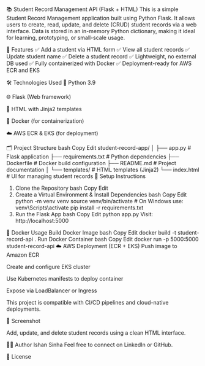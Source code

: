 📚 Student Record Management API (Flask + HTML)
This is a simple Student Record Management application built using Python Flask. It allows users to create, read, update, and delete (CRUD) student records via a web interface. Data is stored in an in-memory Python dictionary, making it ideal for learning, prototyping, or small-scale usage.

🚀 Features
✅ Add a student via HTML form
✅ View all student records
✅ Update student name
✅ Delete a student record
✅ Lightweight, no external DB used
✅ Fully containerized with Docker
✅ Deployment-ready for AWS ECR and EKS

🛠 Technologies Used
🐍 Python 3.9

🌐 Flask (Web framework)

🧾 HTML with Jinja2 templates

🐳 Docker (for containerization)

☁️ AWS ECR & EKS (for deployment)

🗂 Project Structure
bash
Copy
Edit
student-record-app/
│
├── app.py                  # Flask application
├── requirements.txt        # Python dependencies
├── Dockerfile              # Docker build configuration
├── README.md               # Project documentation
│
└── templates/              # HTML templates (Jinja2)
    └── index.html          # UI for managing student records
🔧 Setup Instructions
1. Clone the Repository
bash
Copy
Edit
2. Create a Virtual Environment & Install Dependencies
bash
Copy
Edit
python -m venv venv
source venv/bin/activate  # On Windows use: venv\Scripts\activate
pip install -r requirements.txt
3. Run the Flask App
bash
Copy
Edit
python app.py
Visit: http://localhost:5000

🐳 Docker Usage
Build Docker Image
bash
Copy
Edit
docker build -t student-record-api .
Run Docker Container
bash
Copy
Edit
docker run -p 5000:5000 student-record-api
☁️ AWS Deployment (ECR + EKS)
Push image to Amazon ECR

Create and configure EKS cluster

Use Kubernetes manifests to deploy container

Expose via LoadBalancer or Ingress

This project is compatible with CI/CD pipelines and cloud-native deployments.

📸 Screenshot

Add, update, and delete student records using a clean HTML interface.

🙋‍♂️ Author
Ishan Sinha
Feel free to connect on LinkedIn or GitHub.

📄 License

